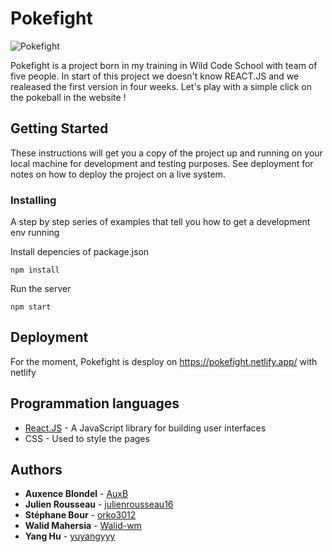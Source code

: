 # Pokefight
![Pokefight](https://i.imgur.com/n7FxHZO.png)

Pokefight is a project born in my training in Wild Code School with team of five people. 
In start of this project we doesn't know REACT.JS and we realeased the first version in four weeks.
Let's play with a simple click on the pokeball in the website !

## Getting Started

These instructions will get you a copy of the project up and running on your local machine for development and testing purposes. See deployment for notes on how to deploy the project on a live system.

### Installing

A step by step series of examples that tell you how to get a development env running

Install depencies of package.json

```
npm install
```
Run the server 

```
npm start
```

## Deployment
For the moment, Pokefight is desploy on https://pokefight.netlify.app/ with netlify

## Programmation languages

* [React.JS](https://reactjs.org/) - A JavaScript library for building user interfaces
* CSS - Used to style the pages

## Authors

* **Auxence Blondel** - [AuxB](https://github.com/AuxB)
* **Julien Rousseau** - [julienrousseau16](https://github.com/julienrousseau16)
* **Stéphane Bour** - [orko3012](https://github.com/orko3012)
* **Walid Mahersia** - [Walid-wm](https://github.com/Walid-wm)
* **Yang Hu** - [yuyangyyy](https://github.com/yuyangyyy)
